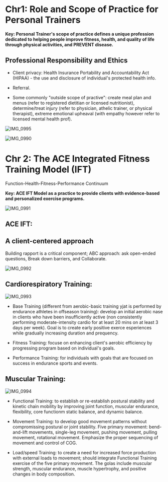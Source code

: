 # Chr1: Role and Scope of Practice for Personal Trainers

**Key: Personal Trainer's scope of practice defines a unique profession dedicated to helping people improve fitness, health, and quality of life through physical activities, and PREVENT disease.**

## Professional Responsibility and Ethics

- Client privacy: Health Insurance Portability and Accountability Act (HIPAA) - the use and disclosure of individual's protected health info.

- Referral.

- Some commonly "outside scope of practive": create meal plan and menus (refer to registered dietitian or licensed nutritionist), determine/treat injury (refer to physician, athelic trainer, or physical therapist), extreme emotional upheaval (with empathy however refer to licensed mental health prof).
  
![IMG_0995](https://github.com/Shantang3/ACE-CPT-Notes/assets/25567822/776a92b9-51ec-49e4-8cd2-26126c392f14)

![IMG_0990](https://github.com/Shantang3/ACE-CPT-Notes/assets/25567822/369651f0-b715-4067-b129-7f51f4009f7d)


# Chr 2: The ACE Integrated Fitness Training Model (IFT)

Function-Health-Fitness-Performance Continuum

**Key: ACE IFT Model as a practice to provide clients with evidence-based and personalized exercise programs.**

![IMG_0991](https://github.com/Shantang3/ACE-CPT-Notes/assets/25567822/4b0872fb-9e04-4767-ae42-53134503a6d5)


## ACE IFT: 


## A client-centered approach

Building rapport is a critical component; ABC approach: ask open-ended questions, Break down barriers, and Collaborate. 

![IMG_0992](https://github.com/Shantang3/ACE-CPT-Notes/assets/25567822/a93fa7a3-0361-4d9c-ab47-83f6e52258fb)


## Cardiorespiratory Training: 
   
![IMG_0993](https://github.com/Shantang3/ACE-CPT-Notes/assets/25567822/dceac673-be9b-4090-a94a-9be897447a19)

- Base Training (different from aerobic-basic training yjat is performed by endurance athletes in offseason training): develop an initial aerobic nase in clients who have been insufficiently active (non consistently performing moderate-intensity cardio for at least 20 mins on at least 3 days per week). Goal is to create early positive exerce esperiences while gradually increasing duration and prequency.
  
- Fitness Training: focuse on enhancing client's aerobic efficiency by progressing program based on individual's goals.
  
- Performance Training: for individuals with goals that are focused on success in endurance sports and events.
  

## Muscular Training: 
   
![IMG_0994](https://github.com/Shantang3/ACE-CPT-Notes/assets/25567822/bdea8629-9795-4d0f-b8eb-07a41c78f684)

- Functional Training: to establish or re-establish postural stability and kinetic chain mobility by improving joint function, muscular endurance, flexibility, core functionm static balance, and dynamic balance.
  
- Movement Training: to develop good movement patterns without compromissing postural or joint stability. Five primary movement: bend-and-lift movements, single-leg movement, pushing movement, pulling movement, rotational movement. Emphasize the proper sequencing of movement and control of COG.
  
- Load/speed Training: to create a need for increased force production with external loads to movement; should integrate Functional Training exercise of the five primary movement. The golas include muscular strength, muscular endurance, muscle hypertrophy, and positive changes in body composition. 
